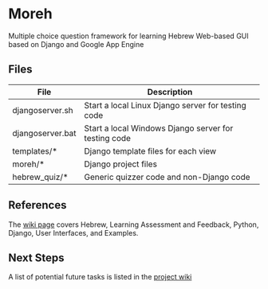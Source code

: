 # Moreh
Multiple choice question framework for learning Hebrew
Web-based GUI based on Django and Google App Engine

## Files
File|Description
-----|-----
djangoserver.sh|Start a local Linux Django server for testing code
djangoserver.bat|Start a local Windows Django server for testing code
templates/*|Django template files for each view
moreh/*|Django project files
hebrew_quiz/*|Generic quizzer code and non-Django code

## References
The [wiki page](https://github.com/jimaples/Moreh/wiki/References) covers Hebrew, Learning Assessment and Feedback, Python, Django, User Interfaces, and Examples.

## Next Steps
A list of potential future tasks is listed in the [project wiki](https://github.com/jimaples/Moreh/wiki/Next-Steps)

